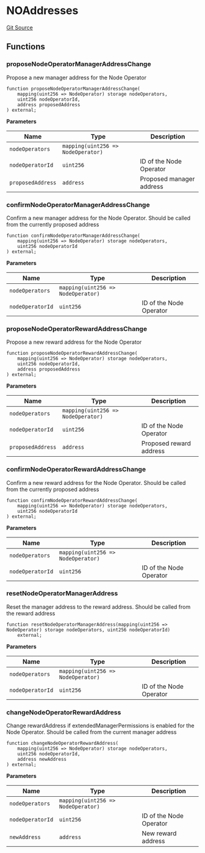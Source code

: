 # NOAddresses
[Git Source](https://github.com/lidofinance/community-staking-module/blob/3a4f57c9cf742468b087015f451ef8dce648f719/src/lib/NOAddresses.sol)


## Functions
### proposeNodeOperatorManagerAddressChange

Propose a new manager address for the Node Operator


```solidity
function proposeNodeOperatorManagerAddressChange(
    mapping(uint256 => NodeOperator) storage nodeOperators,
    uint256 nodeOperatorId,
    address proposedAddress
) external;
```
**Parameters**

|Name|Type|Description|
|----|----|-----------|
|`nodeOperators`|`mapping(uint256 => NodeOperator)`||
|`nodeOperatorId`|`uint256`|ID of the Node Operator|
|`proposedAddress`|`address`|Proposed manager address|


### confirmNodeOperatorManagerAddressChange

Confirm a new manager address for the Node Operator.
Should be called from the currently proposed address


```solidity
function confirmNodeOperatorManagerAddressChange(
    mapping(uint256 => NodeOperator) storage nodeOperators,
    uint256 nodeOperatorId
) external;
```
**Parameters**

|Name|Type|Description|
|----|----|-----------|
|`nodeOperators`|`mapping(uint256 => NodeOperator)`||
|`nodeOperatorId`|`uint256`|ID of the Node Operator|


### proposeNodeOperatorRewardAddressChange

Propose a new reward address for the Node Operator


```solidity
function proposeNodeOperatorRewardAddressChange(
    mapping(uint256 => NodeOperator) storage nodeOperators,
    uint256 nodeOperatorId,
    address proposedAddress
) external;
```
**Parameters**

|Name|Type|Description|
|----|----|-----------|
|`nodeOperators`|`mapping(uint256 => NodeOperator)`||
|`nodeOperatorId`|`uint256`|ID of the Node Operator|
|`proposedAddress`|`address`|Proposed reward address|


### confirmNodeOperatorRewardAddressChange

Confirm a new reward address for the Node Operator.
Should be called from the currently proposed address


```solidity
function confirmNodeOperatorRewardAddressChange(
    mapping(uint256 => NodeOperator) storage nodeOperators,
    uint256 nodeOperatorId
) external;
```
**Parameters**

|Name|Type|Description|
|----|----|-----------|
|`nodeOperators`|`mapping(uint256 => NodeOperator)`||
|`nodeOperatorId`|`uint256`|ID of the Node Operator|


### resetNodeOperatorManagerAddress

Reset the manager address to the reward address.
Should be called from the reward address


```solidity
function resetNodeOperatorManagerAddress(mapping(uint256 => NodeOperator) storage nodeOperators, uint256 nodeOperatorId)
    external;
```
**Parameters**

|Name|Type|Description|
|----|----|-----------|
|`nodeOperators`|`mapping(uint256 => NodeOperator)`||
|`nodeOperatorId`|`uint256`|ID of the Node Operator|


### changeNodeOperatorRewardAddress

Change rewardAddress if extendedManagerPermissions is enabled for the Node Operator.
Should be called from the current manager address


```solidity
function changeNodeOperatorRewardAddress(
    mapping(uint256 => NodeOperator) storage nodeOperators,
    uint256 nodeOperatorId,
    address newAddress
) external;
```
**Parameters**

|Name|Type|Description|
|----|----|-----------|
|`nodeOperators`|`mapping(uint256 => NodeOperator)`||
|`nodeOperatorId`|`uint256`|ID of the Node Operator|
|`newAddress`|`address`|New reward address|


